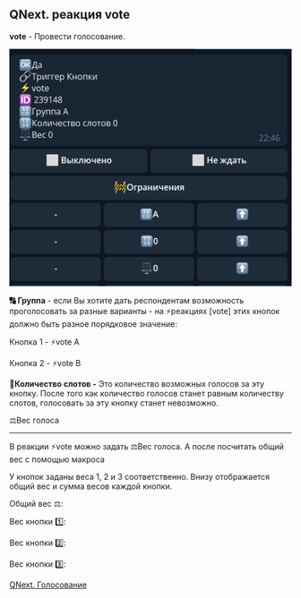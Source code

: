 ## QNext. реакция vote

**vote** - Провести голосование.

![](./1.png)

**🔠 Группа** - если Вы хотите дать респондентам возможность проголосовать за разные варианты - на ⚡️реакциях [vote] этих кнопок должно быть разное порядковое значение:

Кнопка 1 - ⚡️vote A

Кнопка 2 - ⚡️vote B

**🔢Количество слотов -** Это количество возможных голосов за эту кнопку. После того как количество голосов станет равным количеству слотов, голосовать за эту кнопку станет невозможно.

⚖️Вес голоса

____________________________

В реакции ⚡️vote можно задать ⚖️Вес голоса. А после посчитать общий вес с помощью макроса

У кнопок заданы веса 1, 2 и 3 соответственно. Внизу отображается общий вес и сумма весов каждой кнопки.



Общий вес ⚖️: 

Вес кнопки 1️⃣: 

Вес кнопки 2️⃣: 

Вес кнопки 3️⃣:



[QNext. Голосование](/docs-test/admin/vote-about)

